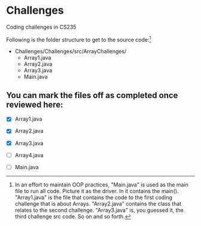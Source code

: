 # Challenges
Coding challenges in CS235

Following is the folder structure to get to the source code:[^1]

- Challenges/Challenges/src/ArrayChallenges/
    - Array1.java
    - Array2.java
    - Array3.java
    - Main.java

## You can mark the files off as completed once reviewed here:
- [X] Array1.java
- [X] Array2.java
- [X] Array3.java
- [ ] Array4.java
- [ ] Main.java


[^1]: In an effort to maintain OOP practices, "Main.java" is used as the main file to run all code. Picture it as the driver.
In it contains the main(). "Array1.java" is the file that contains the code to the first coding challenge that is about Arrays.
"Array2.java" contains the class that relates to the second challenge. "Array3.java" is, you guessed it, the third challenge src code.
So on and so forth. 

